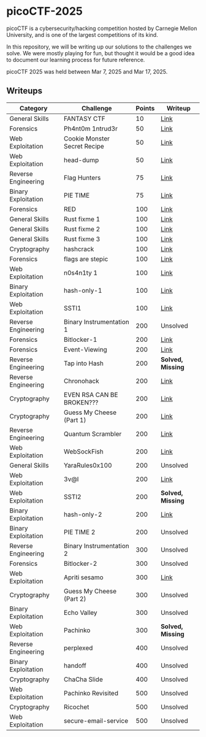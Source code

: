 # picoCTF-2025

picoCTF is a cybersecurity/hacking competition hosted by Carnegie Mellon University, and is one of the largest competitions of its kind. 

In this repository, we will be writing up our solutions to the challenges we solve. We were mostly playing for fun, but thought it would be a good idea to document our learning process for future reference.

picoCTF 2025 was held between Mar 7, 2025 and Mar 17, 2025.

## Writeups

| Category            | Challenge                       | Points | Writeup |
|---------------------|---------------------------------|--------|---------|
| General Skills      | FANTASY CTF                     | 10     | [Link](./General%20Skills/FANTASY%20CTF/solution.md) |
| Forensics           | Ph4nt0m 1ntrud3r                | 50     | [Link](./Forensics/Ph4nt0m%201ntrud3r/solution.md) |
| Web Exploitation    | Cookie Monster Secret Recipe    | 50     | [Link](./Web%20Exploitation/Cookie%20Monster%20Secret%20Recipe/solution.md) |
| Web Exploitation    | head-dump                       | 50     | [Link](./Web%20Exploitation/head-dump/solution.md) |
| Reverse Engineering | Flag Hunters                    | 75     | [Link](./Reverse%20Engineering/Flag%20Hunters/solution.md) |
| Binary Exploitation | PIE TIME                        | 75     | [Link](./Binary%20Exploitation/PIE%20TIME/solution.md) |
| Forensics           | RED                             | 100    | [Link](./Forensics/RED/solution.md) |
| General Skills      | Rust fixme 1                    | 100    | [Link](./General%20Skills/Rust/solution.md) |
| General Skills      | Rust fixme 2                    | 100    | [Link](./General%20Skills/Rust/solution.md) |
| General Skills      | Rust fixme 3                    | 100    | [Link](./General%20Skills/Rust/solution.md) |
| Cryptography        | hashcrack                       | 100    | [Link](./Cryptography/hashcrack/solution.md) |
| Forensics           | flags are stepic                | 100    | [Link](./Forensics/flags%20are%20stepic/solution.md) |
| Web Exploitation    | n0s4n1ty 1                      | 100    | [Link](./Web%20Exploitation/n0s4n1ty%201/solution.md) |
| Binary Exploitation | hash-only-1                     | 100    | [Link](./Binary%20Exploitation/hash-only-1/solution.md) |
| Web Exploitation    | SSTI1                           | 100    | [Link](./Web%20Exploitation/SSTI1/solution.md) |
| Reverse Engineering | Binary Instrumentation 1        | 200    | Unsolved |
| Forensics           | Bitlocker-1                     | 200    | [Link](./Forensics/Bitlocker-1/solution.md) |
| Forensics           | Event-Viewing                   | 200    | [Link](./Forensics/Event-Viewing/solution.md) |
| Reverse Engineering | Tap into Hash                   | 200    | **Solved, Missing** |
| Reverse Engineering | Chronohack                      | 200    | [Link](./Reverse%20Engineering/Chronohack/solution.md) |
| Cryptography        | EVEN RSA CAN BE BROKEN???       | 200    | [Link](./Cryptography/EVEN%20RSA%20CAN%20BE%20BROKEN%3F%3F%3F/solution.md) |
| Cryptography        | Guess My Cheese (Part 1)        | 200    | [Link](./Cryptography/Guess%20My%20Cheese%20(Part%201)/solution.md) |
| Reverse Engineering | Quantum Scrambler               | 200    | [Link](./Reverse%20Engineering/Quantum%20Scrambler/solution.md) |
| Web Exploitation    | WebSockFish                     | 200    | [Link](./Web%20Exploitation/WebSockFish/solution.md) |
| General Skills      | YaraRules0x100                  | 200    | Unsolved |
| Web Exploitation    | 3v@l                            | 200    | [Link](./Web%20Exploitation/3v%40l/solution.md) |
| Web Exploitation    | SSTI2                           | 200    | **Solved, Missing** |
| Binary Exploitation | hash-only-2                     | 200    | [Link](./Binary%20Exploitation/hash-only-2/solution.md) |
| Binary Exploitation | PIE TIME 2                      | 200    | Unsolved |
| Reverse Engineering | Binary Instrumentation 2        | 300    | Unsolved |
| Forensics           | Bitlocker-2                     | 300    | Unsolved |
| Web Exploitation    | Apriti sesamo                   | 300    | [Link](./Web%20Exploitation/Apriti%20sesamo/solution.md) |
| Cryptography        | Guess My Cheese (Part 2)        | 300    | Unsolved |
| Binary Exploitation | Echo Valley                     | 300    | Unsolved |
| Web Exploitation    | Pachinko                        | 300    | **Solved, Missing** |
| Reverse Engineering | perplexed                       | 400    | Unsolved |
| Binary Exploitation | handoff                         | 400    | Unsolved |
| Cryptography        | ChaCha Slide                    | 400    | Unsolved |
| Web Exploitation    | Pachinko Revisited              | 500    | Unsolved |
| Cryptography        | Ricochet                        | 500    | Unsolved |
| Web Exploitation    | secure-email-service            | 500    | Unsolved |